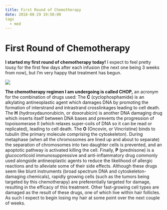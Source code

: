 ```yaml
---
title: First Round of Chemotherapy
date: 2018-08-29 19:50:00
tags
  - med
---
```


# First Round of Chemotherapy

**I started my first round of chemotherapy today!** I expect to feel pretty lousy for the first few days after each infusion (the next one being 3 weeks from now), but I’m very happy that treatment has begun.

<div class="center border small">

![](IMG_3030.jpg)

</div>

**The chemotherapy regimen I am undergoing is called CHOP,** an acronym for the combination of drugs used: The **C** (cyclophosphamide) is an alkylating antineoplastic agent which damages DNA by promoting the formation of interstrand and intrastrand crosslinkages leading to cell death. The **H** (hydroxydaunorubicin, or doxorubicin) is another DNA damaging drug which inserts itself between DNA bases and prevents the progression of topoisomerase II (which relaxes super-coils of DNA so it can be read or replicated), leading to cell death. The **O** (Oncovin, or Vincristine) binds to tubulin (the primary molecule comprising the cytoskeleton). During metaphase (when all the chromosomes are lined up and about to separate) the separation of chromosomes into two daughter cells is prevented, and an apoptotic pathway is activated killing the cell. Finally, **P** (prednisone) is a glucocorticoid immunosuppressive and anti-inflammatory drug commonly used alongside antineoplastic agents to reduce the likelihood of allergic reactions and to alleviate some of their side effects. Although these drugs seem like blunt instruments (broad spectrum DNA and cytoskeleton-damaging chemicals), rapidly growing cells (such as the tumors being targeted by this chemotherapy) are preferentially targeted for damage, resulting in the efficacy of this treatment. Other fast-growing cell types are damaged as the result of these drugs, one of which live within hair follicles. As such I expect to begin losing my hair at some point over the next couple of weeks.
